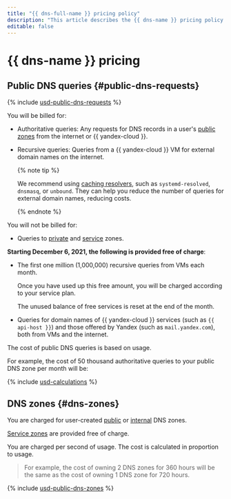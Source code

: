 ```yaml
---
title: "{{ dns-full-name }} pricing policy"
description: "This article describes the {{ dns-name }} pricing policy."
editable: false
---
```


# {{ dns-name }} pricing


## Public DNS queries {#public-dns-requests}




{% include [usd-public-dns-requests](../_pricing/dns/usd-public-dns-requests.md) %}


You will be billed for:
* Authoritative queries: Any requests for DNS records in a user's [public zones](concepts/dns-zone.md#public-zones) from the internet or {{ yandex-cloud }}.
* Recursive queries: Queries from a {{ yandex-cloud }} VM for external domain names on the internet.

   {% note tip %}

   We recommend using [caching resolvers](tutorials/local-dns-cache.md), such as `systemd-resolved`, `dnsmasq`, or `unbound`. They can help you reduce the number of queries for external domain names, reducing costs.

   {% endnote %}

You will not be billed for:
* Queries to [private](concepts/dns-zone.md#private-zones) and [service](concepts/dns-zone.md#service-zones) zones.

**Starting December 6, 2021, the following is provided free of charge**:
* The first one million (1,000,000) recursive queries from VMs each month.

   Once you have used up this free amount, you will be charged according to your service plan.

   The unused balance of free services is reset at the end of the month.
* Queries for domain names of {{ yandex-cloud }} services (such as `{{ api-host }}`) and those offered by Yandex (such as `mail.yandex.com`), both from VMs and the internet.

The cost of public DNS queries is based on usage.


For example, the cost of 50 thousand authoritative queries to your public DNS zone per month will be:




{% include [usd-calculations](../_pricing/dns/usd-calculations.md) %}


## DNS zones {#dns-zones}

You are charged for user-created [public](concepts/dns-zone.md#public-zones) or [internal](concepts/dns-zone.md#private-zones) DNS zones.

[Service zones](concepts/dns-zone.md#service-zones) are provided free of charge.

You are charged per second of usage. The cost is calculated in proportion to usage.

> For example, the cost of owning 2 DNS zones for 360 hours will be the same as the cost of owning 1 DNS zone for 720 hours.



{% include [usd-public-dns-zones](../_pricing/dns/usd-dns-zones.md) %}

